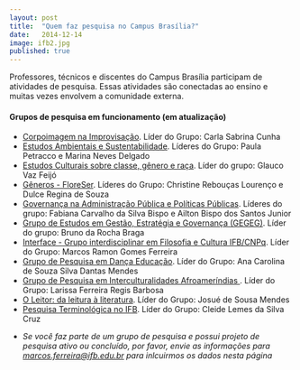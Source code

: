 ```yaml
---
layout: post
title:  "Quem faz pesquisa no Campus Brasília?"
date:   2014-12-14
image: ifb2.jpg
published: true
---
```


<p class="intro"><span class="dropcap">P</span>rofessores, técnicos e discentes do Campus Brasília participam de atividades de pesquisa. Essas atividades são conectadas ao ensino e muitas vezes envolvem a comunidade externa.</p>

#### Grupos de pesquisa em funcionamento (em atualização)

* <a href="http://dgp.cnpq.br/dgp/espelhogrupo/5147901711949006" target="_blank">Corpoimagem na Improvisação</a>. Líder do Grupo: Carla Sabrina Cunha
* <a href="http://dgp.cnpq.br/dgp/espelhogrupo/7224662198699915" target="_blank">Estudos Ambientais e Sustentabilidade</a>. Líderes do Grupo: Paula Petracco e Marina Neves Delgado
* <a href="http://dgp.cnpq.br/dgp/espelhogrupo/0371333182322086" target="_blank">Estudos Culturais sobre classe, gênero e raça</a>. Líder do grupo: Glauco Vaz Feijó
* <a href="http://dgp.cnpq.br/dgp/espelhogrupo/0962464153639509" target="_blank">Gêneros - FloreSer</a>. Líderes do Grupo: Christine Rebouças Lourenço e Dulce Regina de Souza
* <a href="http://dgp.cnpq.br/dgp/espelhogrupo/7975397807619653" target="_blank">Governança na Administração Pública e Políticas Públicas</a>. Líderes do grupo: Fabiana Carvalho da Silva Bispo e Ailton Bispo dos Santos Junior
* <a href="http://dgp.cnpq.br/dgp/espelhogrupo/6702453591099992" target="_blank">Grupo de Estudos em Gestão, Estratégia e Governança (GEGEG)</a>. Líder do grupo: Bruno da Rocha Braga
* <a href="http://dgp.cnpq.br/dgp/espelhogrupo/6419069911099653" target="_blank">Interface - Grupo interdisciplinar em Filosofia e Cultura IFB/CNPq</a>. Líder do Grupo: Marcos Ramon Gomes Ferreira
* <a href="http://dgp.cnpq.br/dgp/espelhogrupo/0962464153639509" target="_blank">Grupo de Pesquisa em Dança Educação</a>. Líder do Grupo: Ana Carolina de Souza Silva Dantas Mendes
* <a href="http://dgp.cnpq.br/dgp/espelhogrupo/1653269547472661" target="_blank">Grupo de Pesquisa em Interculturalidades Afroameríndias
</a>. Líder do Grupo: Larissa Ferreira Regis Barbosa
* <a href="http://dgp.cnpq.br/dgp/espelhogrupo/6719702300782374" target="_blank">O Leitor: da leitura à literatura</a>. Líder do Grupo: Josué de Sousa Mendes
* <a href="http://dgp.cnpq.br/dgp/espelhogrupo/4900898887130496" target="_blank">Pesquisa Terminológica no IFB</a>. Líder do Grupo: Cleide Lemes da Silva Cruz

- *Se você faz parte de um grupo de pesquisa e possui projeto de pesquisa ativo ou concluído, por favor, envie as informações para <a href="mailto:marcos.ferreira@ifb.edu.br" target="_blank">marcos.ferreira@ifb.edu.br</a> para inlcuirmos os dados nesta página*
